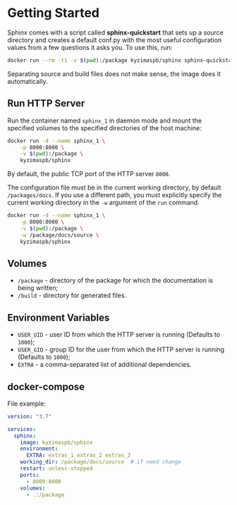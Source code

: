 # Getting Started

Sphinx comes with a script called **sphinx-quickstart**
that sets up a source directory and creates a default conf.py
with the most useful configuration values from a few questions it asks you.
To use this, run:

```bash
docker run --rm -ti -v $(pwd):/package kyzimaspb/sphinx sphinx-quickstart
```

Separating source and build files does not make sense, the image does it automatically.

## Run HTTP Server

Run the container named `sphinx_1` in daemon mode and mount the specified volumes
to the specified directories of the host machine:

```bash
docker run -d --name sphinx_1 \
    -p 8000:8000 \
    -v $(pwd):/package \
    kyzimaspb/sphinx
```

By default, the public TCP port of the HTTP server `8000`.

The configuration file must be in the current working directory, by default `/packages/docs`.
If you use a different path, you must explicitly specify the current working directory
in the `-w` argument of the `run` command.

```bash
docker run -d --name sphinx_1 \
    -p 8000:8000 \
    -v $(pwd):/package \
    -w /package/docs/source \
    kyzimaspb/sphinx
```

## Volumes

* `/package` - directory of the package for which the documentation is being written;
* `/build` - directory for generated files.

## Environment Variables

* `USER_UID` - user ID from which the HTTP server is running (Defaults to `1000`);
* `USER_GID` - group ID for the user from which the HTTP server is running (Defaults to `1000`);
* `EXTRA` - a comma-separated list of additional dependencies.

## docker-compose

File example:

```yaml
version: "3.7"

services:
  sphinx:
    image: kyzimaspb/sphinx
    environment:
      EXTRA: extras_1 extras_2 extras_3
    working_dir: /package/docs/source  # if need change
    restart: unless-stopped
    ports:
      - 8000:8000
    volumes:
      - .:/package
```